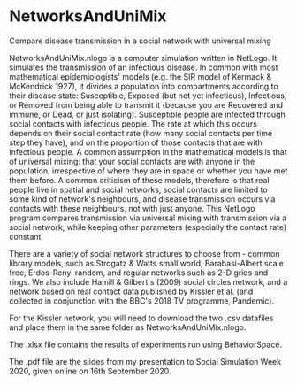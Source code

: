 # NetworksAndUniMix
Compare disease transmission in a social network with universal mixing

NetworksAndUniMix.nlogo is a computer simulation written in NetLogo. It simulates the transmission of an infectious disease. In common with most mathematical epidemiologists' models (e.g. the SIR model of Kermack & McKendrick 1927), it divides a population into compartments according to their disease state: Susceptible, Exposed (but not yet infectious), Infectious, or Removed from being able to transmit it (because you are Recovered and immune, or Dead, or just isolating). Susceptible people are infected through social contacts with infectious people. The rate at which this occurs depends on their social contact rate (how many social contacts per time step they have), and on the proportion of those contacts that are with infectious people. A common assumption in the mathematical models is that of universal mixing: that your social contacts are with anyone in the population, irrespective of where they are in space or whether you have met them before. A common criticism of these models, therefore is that real people live in spatial and social networks, social contacts are limited to some kind of network's neighbours, and disease transmission occurs via contacts with these neighbours, not with just anyone. This NetLogo program compares transmission via universal mixing with transmission via a social network, while keeping other parameters (especially the contact rate) constant.

There are a variety of social network structures to choose from - common library models, such as Strogatz & Watts small world, Barabasi-Albert scale free, Erdos-Renyi random, and regular networks such as 2-D grids and rings. We also include Hamill & Gilbert's (2009) social circles network, and a network based on real contact data published by Kissler et al. (and collected in conjunction with the BBC's 2018 TV programme, Pandemic). 

For the Kissler network, you will need to download the two .csv datafiles and place them in the same folder as NetworksAndUniMix.nlogo.

The .xlsx file contains the results of experiments run using BehaviorSpace.

The .pdf file are the slides from my presentation to Social Simulation Week 2020, given online on 16th September 2020.

